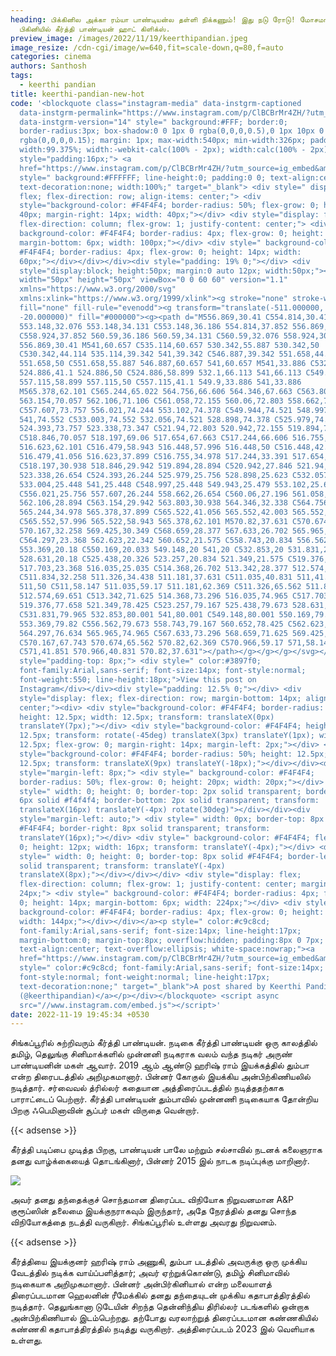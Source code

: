 ```yaml
---
heading: பிக்கினில அக்கா ரம்யா பாண்டியன்ல தள்ளி நிக்கணும்! இது நடு ரோடு! மோசமான
  பிகினியில் கீர்த்தி பாண்டியன் ஹாட் கிளிக்ஸ்.
preview_image: /images/2022/11/19/keerthipandian.jpeg
image_resize: /cdn-cgi/image/w=640,fit=scale-down,q=80,f=auto
categories: cinema
authors: Santhosh
tags:
  - keerthi pandian
title: keerthi-pandian-new-hot
code: '<blockquote class="instagram-media" data-instgrm-captioned
  data-instgrm-permalink="https://www.instagram.com/p/ClBCBrMr4ZH/?utm_source=ig_embed&amp;utm_campaign=loading"
  data-instgrm-version="14" style=" background:#FFF; border:0;
  border-radius:3px; box-shadow:0 0 1px 0 rgba(0,0,0,0.5),0 1px 10px 0
  rgba(0,0,0,0.15); margin: 1px; max-width:540px; min-width:326px; padding:0;
  width:99.375%; width:-webkit-calc(100% - 2px); width:calc(100% - 2px);"><div
  style="padding:16px;"> <a
  href="https://www.instagram.com/p/ClBCBrMr4ZH/?utm_source=ig_embed&amp;utm_campaign=loading"
  style=" background:#FFFFFF; line-height:0; padding:0 0; text-align:center;
  text-decoration:none; width:100%;" target="_blank"> <div style=" display:
  flex; flex-direction: row; align-items: center;"> <div
  style="background-color: #F4F4F4; border-radius: 50%; flex-grow: 0; height:
  40px; margin-right: 14px; width: 40px;"></div> <div style="display: flex;
  flex-direction: column; flex-grow: 1; justify-content: center;"> <div style="
  background-color: #F4F4F4; border-radius: 4px; flex-grow: 0; height: 14px;
  margin-bottom: 6px; width: 100px;"></div> <div style=" background-color:
  #F4F4F4; border-radius: 4px; flex-grow: 0; height: 14px; width:
  60px;"></div></div></div><div style="padding: 19% 0;"></div> <div
  style="display:block; height:50px; margin:0 auto 12px; width:50px;"><svg
  width="50px" height="50px" viewBox="0 0 60 60" version="1.1"
  xmlns="https://www.w3.org/2000/svg"
  xmlns:xlink="https://www.w3.org/1999/xlink"><g stroke="none" stroke-width="1"
  fill="none" fill-rule="evenodd"><g transform="translate(-511.000000,
  -20.000000)" fill="#000000"><g><path d="M556.869,30.41 C554.814,30.41
  553.148,32.076 553.148,34.131 C553.148,36.186 554.814,37.852 556.869,37.852
  C558.924,37.852 560.59,36.186 560.59,34.131 C560.59,32.076 558.924,30.41
  556.869,30.41 M541,60.657 C535.114,60.657 530.342,55.887 530.342,50
  C530.342,44.114 535.114,39.342 541,39.342 C546.887,39.342 551.658,44.114
  551.658,50 C551.658,55.887 546.887,60.657 541,60.657 M541,33.886 C532.1,33.886
  524.886,41.1 524.886,50 C524.886,58.899 532.1,66.113 541,66.113 C549.9,66.113
  557.115,58.899 557.115,50 C557.115,41.1 549.9,33.886 541,33.886
  M565.378,62.101 C565.244,65.022 564.756,66.606 564.346,67.663 C563.803,69.06
  563.154,70.057 562.106,71.106 C561.058,72.155 560.06,72.803 558.662,73.347
  C557.607,73.757 556.021,74.244 553.102,74.378 C549.944,74.521 548.997,74.552
  541,74.552 C533.003,74.552 532.056,74.521 528.898,74.378 C525.979,74.244
  524.393,73.757 523.338,73.347 C521.94,72.803 520.942,72.155 519.894,71.106
  C518.846,70.057 518.197,69.06 517.654,67.663 C517.244,66.606 516.755,65.022
  516.623,62.101 C516.479,58.943 516.448,57.996 516.448,50 C516.448,42.003
  516.479,41.056 516.623,37.899 C516.755,34.978 517.244,33.391 517.654,32.338
  C518.197,30.938 518.846,29.942 519.894,28.894 C520.942,27.846 521.94,27.196
  523.338,26.654 C524.393,26.244 525.979,25.756 528.898,25.623 C532.057,25.479
  533.004,25.448 541,25.448 C548.997,25.448 549.943,25.479 553.102,25.623
  C556.021,25.756 557.607,26.244 558.662,26.654 C560.06,27.196 561.058,27.846
  562.106,28.894 C563.154,29.942 563.803,30.938 564.346,32.338 C564.756,33.391
  565.244,34.978 565.378,37.899 C565.522,41.056 565.552,42.003 565.552,50
  C565.552,57.996 565.522,58.943 565.378,62.101 M570.82,37.631 C570.674,34.438
  570.167,32.258 569.425,30.349 C568.659,28.377 567.633,26.702 565.965,25.035
  C564.297,23.368 562.623,22.342 560.652,21.575 C558.743,20.834 556.562,20.326
  553.369,20.18 C550.169,20.033 549.148,20 541,20 C532.853,20 531.831,20.033
  528.631,20.18 C525.438,20.326 523.257,20.834 521.349,21.575 C519.376,22.342
  517.703,23.368 516.035,25.035 C514.368,26.702 513.342,28.377 512.574,30.349
  C511.834,32.258 511.326,34.438 511.181,37.631 C511.035,40.831 511,41.851
  511,50 C511,58.147 511.035,59.17 511.181,62.369 C511.326,65.562 511.834,67.743
  512.574,69.651 C513.342,71.625 514.368,73.296 516.035,74.965 C517.703,76.634
  519.376,77.658 521.349,78.425 C523.257,79.167 525.438,79.673 528.631,79.82
  C531.831,79.965 532.853,80.001 541,80.001 C549.148,80.001 550.169,79.965
  553.369,79.82 C556.562,79.673 558.743,79.167 560.652,78.425 C562.623,77.658
  564.297,76.634 565.965,74.965 C567.633,73.296 568.659,71.625 569.425,69.651
  C570.167,67.743 570.674,65.562 570.82,62.369 C570.966,59.17 571,58.147 571,50
  C571,41.851 570.966,40.831 570.82,37.631"></path></g></g></g></svg></div><div
  style="padding-top: 8px;"> <div style=" color:#3897f0;
  font-family:Arial,sans-serif; font-size:14px; font-style:normal;
  font-weight:550; line-height:18px;">View this post on
  Instagram</div></div><div style="padding: 12.5% 0;"></div> <div
  style="display: flex; flex-direction: row; margin-bottom: 14px; align-items:
  center;"><div> <div style="background-color: #F4F4F4; border-radius: 50%;
  height: 12.5px; width: 12.5px; transform: translateX(0px)
  translateY(7px);"></div> <div style="background-color: #F4F4F4; height:
  12.5px; transform: rotate(-45deg) translateX(3px) translateY(1px); width:
  12.5px; flex-grow: 0; margin-right: 14px; margin-left: 2px;"></div> <div
  style="background-color: #F4F4F4; border-radius: 50%; height: 12.5px; width:
  12.5px; transform: translateX(9px) translateY(-18px);"></div></div><div
  style="margin-left: 8px;"> <div style=" background-color: #F4F4F4;
  border-radius: 50%; flex-grow: 0; height: 20px; width: 20px;"></div> <div
  style=" width: 0; height: 0; border-top: 2px solid transparent; border-left:
  6px solid #f4f4f4; border-bottom: 2px solid transparent; transform:
  translateX(16px) translateY(-4px) rotate(30deg)"></div></div><div
  style="margin-left: auto;"> <div style=" width: 0px; border-top: 8px solid
  #F4F4F4; border-right: 8px solid transparent; transform:
  translateY(16px);"></div> <div style=" background-color: #F4F4F4; flex-grow:
  0; height: 12px; width: 16px; transform: translateY(-4px);"></div> <div
  style=" width: 0; height: 0; border-top: 8px solid #F4F4F4; border-left: 8px
  solid transparent; transform: translateY(-4px)
  translateX(8px);"></div></div></div> <div style="display: flex;
  flex-direction: column; flex-grow: 1; justify-content: center; margin-bottom:
  24px;"> <div style=" background-color: #F4F4F4; border-radius: 4px; flex-grow:
  0; height: 14px; margin-bottom: 6px; width: 224px;"></div> <div style="
  background-color: #F4F4F4; border-radius: 4px; flex-grow: 0; height: 14px;
  width: 144px;"></div></div></a><p style=" color:#c9c8cd;
  font-family:Arial,sans-serif; font-size:14px; line-height:17px;
  margin-bottom:0; margin-top:8px; overflow:hidden; padding:8px 0 7px;
  text-align:center; text-overflow:ellipsis; white-space:nowrap;"><a
  href="https://www.instagram.com/p/ClBCBrMr4ZH/?utm_source=ig_embed&amp;utm_campaign=loading"
  style=" color:#c9c8cd; font-family:Arial,sans-serif; font-size:14px;
  font-style:normal; font-weight:normal; line-height:17px;
  text-decoration:none;" target="_blank">A post shared by Keerthi Pandian
  (@keerthipandian)</a></p></div></blockquote> <script async
  src="//www.instagram.com/embed.js"></script>'
date: 2022-11-19 19:45:34 +0530
---
```

சிங்கப்பூரில் சுற்றிவரும் கீர்த்தி பாண்டியன்.
நடிகை கீர்த்தி பாண்டியன் ஒரு காலத்தில் தமிழ், தெலுங்கு சினிமாக்களில் முன்னனி நடிகராக வலம் வந்த நடிகர் அருண் பாண்டியனின் மகள் ஆவார். 2019 ஆம் ஆண்டு ஹரிஷ் ராம் இயக்கத்தில் தும்பா என்ற திரைபடத்தில் அறிமுகமானார். பின்னர் கோகுல் இயக்கிய அன்பிற்கிணியலில் நடித்தார்‌. சர்வைவல் த்ரில்லர் கதையான  அத்திரைப்படத்தில் நடித்ததற்காக பாராட்டைப் பெற்றார். கீர்த்தி பாண்டியன் தும்பாவில் முன்னணி நடிகையாக தோன்றிய பிறகு ஃபெமினாவின் சூப்பர் மகள் விருதை வென்றார்.

{{< adsense >}}


கீர்த்தி படிப்பை முடித்த பிறகு, பாண்டியன் பாலே மற்றும் சல்சாவில் நடனக் கலைஞராக தனது வாழ்க்கையைத் தொடங்கினார், பின்னர் 2015 இல் நாடக நடிப்புக்கு மாறினார். 

![](/images/2022/11/19/keerthi-pandian-new-hot.jpeg)

அவர் தனது தந்தைக்குச் சொந்தமான திரைப்பட விநியோக நிறுவனமான A&P குரூப்ஸின் தலைமை இயக்குநராகவும் இருந்தார், அதே நேரத்தில் தனது சொந்த விநியோகத்தை நடத்தி வருகிறார். சிங்கப்பூரில் உள்ளது அவரது நிறுவனம்.

{{< adsense >}}


கீர்த்தியை இயக்குனர் ஹரிஷ் ராம் அணுகி, தும்பா படத்தில் அவருக்கு ஒரு முக்கிய வேடத்தில் நடிக்க வாய்ப்பளித்தார்; அவர் ஏற்றுக்கொண்டு, தமிழ் சினிமாவில் நடிகையாக அறிமுகமானார். பின்னர் அன்பிர்கினியால் என்ற மலையாளத் திரைப்படமான ஹெலனின் ரீமேக்கில் தனது தந்தையுடன் முக்கிய கதாபாத்திரத்தில் நடித்தார். தெலுங்கானா டுடேயின் சிறந்த தென்னிந்திய திரில்லர் படங்களில் ஒன்றாக அன்பிற்கிணியால் இடம்பெற்றது. தற்போது வரலாற்றுத் திரைப்படமான கண்ணகியில் கண்ணகி கதாபாத்திரத்தில் நடித்து வருகிறார். அத்திரைப்படம் 2023 இல் வெளியாக உள்ளது‌.